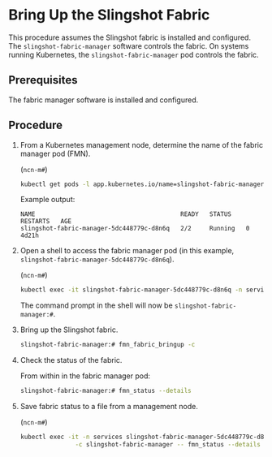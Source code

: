 # Bring Up the Slingshot Fabric

This procedure assumes the Slingshot fabric is installed and configured. The `slingshot-fabric-manager` software controls the fabric. On systems running Kubernetes, the `slingshot-fabric-manager` pod controls the fabric.

## Prerequisites

The fabric manager software is installed and configured.

## Procedure

1.  From a Kubernetes management node, determine the name of the fabric manager pod \(FMN\).

    (`ncn-m#`)
    ```bash
    kubectl get pods -l app.kubernetes.io/name=slingshot-fabric-manager -n services
    ```

    Example output:

    ```
    NAME                                        READY   STATUS    RESTARTS   AGE
    slingshot-fabric-manager-5dc448779c-d8n6q   2/2     Running   0          4d21h
    ```

1.  Open a shell to access the fabric manager pod \(in this example, `slingshot-fabric-manager-5dc448779c-d8n6q`\).

    (`ncn-m#`)
    ```bash
    kubectl exec -it slingshot-fabric-manager-5dc448779c-d8n6q -n services -- /bin/bash
    ```

    The command prompt in the shell will now be `slingshot-fabric-manager:#`.

1. Bring up the Slingshot fabric.

   ```bash
   slingshot-fabric-manager:# fmn_fabric_bringup -c
   ```

1.  Check the status of the fabric.

    From within in the fabric manager pod:

    ```bash
    slingshot-fabric-manager:# fmn_status --details
    ```

1. Save fabric status to a file from a management node.

    (`ncn-m#`)
    ```bash
    kubectl exec -it -n services slingshot-fabric-manager-5dc448779c-d8n6q \
                   -c slingshot-fabric-manager -- fmn_status --details > fabric.status
    ```
